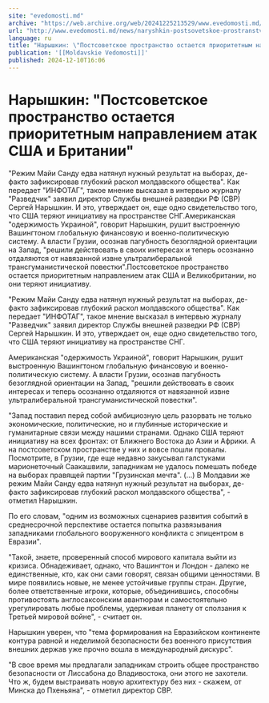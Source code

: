 ```yaml
---
site: "evedomosti.md"
archive: "https://web.archive.org/web/20241225213529/www.evedomosti.md/news/naryshkin-postsovetskoe-prostranstvo-ostaetsya-prioritetnym"
url: "http://www.evedomosti.md/news/naryshkin-postsovetskoe-prostranstvo-ostaetsya-prioritetnym"
language: ru
title: "Нарышкин: \"Постсоветское пространство остается приоритетным направлением атак США и Британии\""
publication: '[[Moldavskie Vedomosti]]'
published: 2024-12-10T16:06
---
```


# Нарышкин: "Постсоветское пространство остается приоритетным направлением атак США и Британии"

"Режим Майи Санду едва натянул нужный результат на выборах, де-факто зафиксировав глубокий раскол молдавского общества". Как передает "ИНФОТАГ", такое мнение высказал в интервью журналу "Разведчик" заявил директор Службы внешней разведки РФ (СВР) Сергей Нарышкин. И это, утверждает он, еще одно свидетельство того, что США теряют инициативу на пространстве СНГ.Американская "одержимость Украиной", говорит Нарышкин, рушит выстроенную Вашингтоном глобальную финансовую и военно-политическую систему. А власти Грузии, осознав пагубность безоглядной ориентации на Запад, "решили действовать в своих интересах и теперь осознанно отдаляются от навязанной извне ультралиберальной трансгуманистической повестки".Постсоветское пространство остается приоритетным направлением атак США и Великобритании, но они теряют инициативу.

"Режим Майи Санду едва натянул нужный результат на выборах, де-факто зафиксировав глубокий раскол молдавского общества". Как передает "ИНФОТАГ", такое мнение высказал в интервью журналу "Разведчик" заявил директор Службы внешней разведки РФ (СВР) Сергей Нарышкин. И это, утверждает он, еще одно свидетельство того, что США теряют инициативу на пространстве СНГ.

Американская "одержимость Украиной", говорит Нарышкин, рушит выстроенную Вашингтоном глобальную финансовую и военно-политическую систему. А власти Грузии, осознав пагубность безоглядной ориентации на Запад, "решили действовать в своих интересах и теперь осознанно отдаляются от навязанной извне ультралиберальной трансгуманистической повестки".

"Запад поставил перед собой амбициозную цель разорвать не только экономические, политические, но и глубинные исторические и гуманитарные связи между нашими странами. Однако США теряют инициативу на всех фронтах: от Ближнего Востока до Азии и Африки. А на постсоветском пространстве у них и вовсе пошли провалы. Посмотрите, в Грузии, где еще недавно закусывал галстуками марионеточный Саакашвили, западникам не удалось помешать победе на выборах правящей партии "Грузинская мечта". (...) В Молдавии же режим Майи Санду едва натянул нужный результат на выборах, де-факто зафиксировав глубокий раскол молдавского общества", - отметил Нарышкин.

По его словам, "одним из возможных сценариев развития событий в среднесрочной перспективе остается попытка развязывания западниками глобального вооруженного конфликта с эпицентром в Евразии".

"Такой, знаете, проверенный способ мирового капитала выйти из кризиса. Обнадеживает, однако, что Вашингтон и Лондон - далеко не единственные, кто, как они сами говорят, связан общими ценностями. В мире появились новые, не менее устойчивые группы стран. Другие, более ответственные игроки, которые, объединившись, способны противостоять англосаксонским авантюрам и самостоятельно урегулировать любые проблемы, удерживая планету от сползания к Третьей мировой войне", - считает он.

Нарышкин уверен, что "тема формирования на Евразийском континенте контура равной и неделимой безопасности без военного присутствия внешних держав уже прочно вошла в международный дискурс".

"В свое время мы предлагали западникам строить общее пространство безопасности от Лиссабона до Владивостока, они этого не захотели. Что ж, будем выстраивать новую архитектуру без них - скажем, от Минска до Пхеньяна", - отметил директор СВР.
